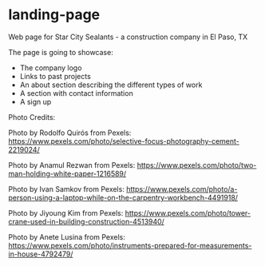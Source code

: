 # landing-page
Web page for Star City Sealants - a construction company in El Paso, TX

The page is going to showcase:
- The company logo
- Links to past projects
- An about section describing the different types of work
- A section with contact information
- A sign up

Photo Credits: 

Photo by Rodolfo Quirós from Pexels: https://www.pexels.com/photo/selective-focus-photography-cement-2219024/

Photo by Anamul Rezwan from Pexels: https://www.pexels.com/photo/two-man-holding-white-paper-1216589/

Photo by Ivan Samkov from Pexels: https://www.pexels.com/photo/a-person-using-a-laptop-while-on-the-carpentry-workbench-4491918/

Photo by Jiyoung Kim from Pexels: https://www.pexels.com/photo/tower-crane-used-in-building-construction-4513940/

Photo by Anete Lusina from Pexels: https://www.pexels.com/photo/instruments-prepared-for-measurements-in-house-4792479/